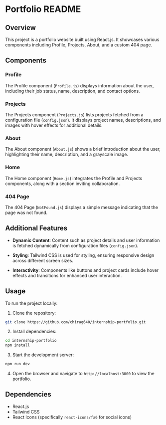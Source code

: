 # Portfolio README

## Overview

This project is a portfolio website built using React.js. It showcases various components including Profile, Projects, About, and a custom 404 page.

## Components

### Profile
The Profile component (`Profile.js`) displays information about the user, including their job status, name, description, and contact options.

### Projects
The Projects component (`Projects.js`) lists projects fetched from a configuration file (`config.json`). It displays project names, descriptions, and images with hover effects for additional details.

### About
The About component (`About.js`) shows a brief introduction about the user, highlighting their name, description, and a grayscale image.

### Home
The Home component (`Home.js`) integrates the Profile and Projects components, along with a section inviting collaboration.

### 404 Page
The 404 Page (`NotFound.js`) displays a simple message indicating that the page was not found.

## Additional Features

- **Dynamic Content**: Content such as project details and user information is fetched dynamically from configuration files (`config.json`).
  
- **Styling**: Tailwind CSS is used for styling, ensuring responsive design across different screen sizes.

- **Interactivity**: Components like buttons and project cards include hover effects and transitions for enhanced user interaction.

## Usage

To run the project locally:

1. Clone the repository:
```bash 
git clone https://github.com/chirag640/internship-portfolio.git
```

2. Install dependencies:
```bash
cd internship-portfolio
npm install
```

3. Start the development server:
```bash
npm run dev
```

4. Open the browser and navigate to `http://localhost:3000` to view the portfolio.

## Dependencies

- React.js
- Tailwind CSS
- React Icons (specifically `react-icons/fa6` for social icons)


